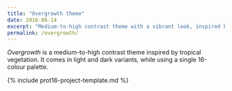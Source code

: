 ```yaml
---
title: "Overgrowth theme"
date: 2016-06-14
excerpt: "Medium-to-high contrast theme with a vibrant look, inspired by tropical vegetation."
permalink: /overgrowth/
---
```

*Overgrowth* is a medium-to-high contrast theme inspired by tropical vegetation. It comes in light and dark variants, while using a single 16-colour palette.

{% include prot16-project-template.md %}
